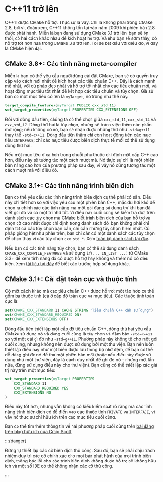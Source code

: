 # C++11 trở lên

C++11 được CMake hỗ trợ. Thực sự là vậy. Chỉ là không phải trong CMake 2.8, bởi vì, đoán xem, C++11 không tồn tại vào năm 2009 khi phiên bản 2.8 được phát hành. Miễn là bạn đang sử dụng CMake 3.1 trở lên, bạn sẽ ổn thôi, có hai cách khác nhau để kích hoạt hỗ trợ. Và như bạn sẽ sớm thấy, có hỗ trợ tốt hơn nữa trong CMake 3.8 trở lên. Tôi sẽ bắt đầu với điều đó, vì đây là CMake hiện đại.

## CMake 3.8+: Các tính năng meta-compiler

Miễn là bạn có thể yêu cầu người dùng cài đặt CMake, bạn sẽ có quyền truy cập vào cách mới nhất để kích hoạt các tiêu chuẩn C++. Đây là cách mạnh mẽ nhất, với cú pháp đẹp nhất và hỗ trợ tốt nhất cho các tiêu chuẩn mới, và hoạt động mục tiêu tốt nhất để kết hợp các tiêu chuẩn và tùy chọn. Giả sử bạn có một mục tiêu có tên là `myTarget`, nó trông như thế này:

```cmake
target_compile_features(myTarget PUBLIC cxx_std_11)
set_target_properties(myTarget PROPERTIES CXX_EXTENSIONS OFF)
```

Đối với dòng đầu tiên, chúng ta có thể chọn giữa `cxx_std_11`, `cxx_std_14` và `cxx_std_17`. Dòng thứ hai là tùy chọn, nhưng sẽ tránh việc thêm các phần mở rộng; nếu không có nó, bạn sẽ nhận được những thứ như `-std=g++11` thay thế `-std=c++11`. Dòng đầu tiên thậm chí còn hoạt động trên các mục tiêu `INTERFACE`; chỉ các mục tiêu được biên dịch thực tế mới có thể sử dụng dòng thứ hai.

Nếu một mục tiêu ở xa hơn trong chuỗi phụ thuộc chỉ định một cấp C++ cao hơn, điều này sẽ tương tác một cách mượt mà. Nó thực sự chỉ là một phiên bản nâng cao hơn của phương pháp sau đây, vì vậy nó cũng tương tác một cách mượt mà với điều đó.

## CMake 3.1+: Các tính năng trình biên dịch

Bạn có thể yêu cầu các tính năng trình biên dịch cụ thể phải có sẵn. Điều này chi tiết hơn so với việc yêu cầu một phiên bản C++, mặc dù hơi khó để chọn ra chính xác các tính năng mà một gói đang sử dụng trừ khi bạn đã viết gói đó và có một trí nhớ tốt. Vì điều này cuối cùng sẽ kiểm tra dựa trên danh sách các tùy chọn mà CMake biết trình biên dịch của bạn hỗ trợ và chọn cờ cao nhất được chỉ định trong danh sách đó, bạn không phải chỉ định tất cả các tùy chọn bạn cần, chỉ cần những tùy chọn hiếm nhất. Cú pháp giống hệt như phần trên, bạn chỉ cần có một danh sách các tùy chọn để chọn thay vì các tùy chọn `cxx_std_*`. Xem [toàn bộ danh sách tại đây](https://cmake.org/cmake/help/latest/prop_gbl/CMAKE_CXX_KNOWN_FEATURES.html).

Nếu bạn có các tính năng tùy chọn, bạn có thể sử dụng danh sách `CMAKE_CXX_COMPILE_FEATURES` và sử dụng `if(... IN_LIST ...)` từ CMake 3.3+ để xem tính năng đó có được hỗ trợ hay không và thêm nó có điều kiện. Xem [tài liệu tại đây](https://cmake.org/cmake/help/latest/manual/cmake-compile-features.7.html) để biết các trường hợp sử dụng khác.

## CMake 3.1+: Cài đặt toàn cục và thuộc tính

Có một cách khác mà các tiêu chuẩn C++ được hỗ trợ; một tập hợp cụ thể gồm ba thuộc tính (cả ở cấp độ toàn cục và mục tiêu). Các thuộc tính toàn cục là:

```cmake
set(CMAKE_CXX_STANDARD 11 CACHE STRING "Tiêu chuẩn C++ cần sử dụng")
set(CMAKE_CXX_STANDARD_REQUIRED ON)
set(CMAKE_CXX_EXTENSIONS OFF)
```

Dòng đầu tiên thiết lập một cấp độ tiêu chuẩn C++, dòng thứ hai yêu cầu CMake sử dụng nó và dòng cuối cùng là tùy chọn và đảm bảo `-std=c++11` so với một cái gì đó như `-std=g++11`. Phương pháp này không tệ cho một gói cuối cùng, nhưng không nên được sử dụng bởi một thư viện. Bạn nên luôn thiết lập điều này như một biến được lưu trong bộ nhớ đệm, để bạn có thể dễ dàng ghi đè nó để thử một phiên bản mới (hoặc nếu điều này được sử dụng như một thư viện, đây là cách duy nhất để ghi đè nó - nhưng một lần nữa, đừng sử dụng điều này cho thư viện). Bạn cũng có thể thiết lập các giá trị này trên một mục tiêu:

```cmake
set_target_properties(myTarget PROPERTIES
    CXX_STANDARD 11
    CXX_STANDARD_REQUIRED YES
    CXX_EXTENSIONS NO
)
```

Điều này tốt hơn, nhưng vẫn không có kiểu kiểm soát rõ ràng mà các tính năng trình biên dịch có để điền vào các thuộc tính `PRIVATE` và `INTERFACE`, vì vậy nó thực sự chỉ hữu ích trên các mục tiêu cuối cùng.

Bạn có thể tìm thêm thông tin về hai phương pháp cuối cùng trên [bài đăng trên blog hữu ích của Craig Scott][crascit].

:::{danger}

Đừng tự thiết lập các cờ biên dịch thủ công. Sau đó, bạn sẽ phải chịu trách nhiệm duy trì các cờ chính xác cho mọi bản phát hành của mọi trình biên dịch, thông báo lỗi cho các trình biên dịch không được hỗ trợ sẽ không hữu ích và một số IDE có thể không nhận các cờ thủ công.

:::

[crascit]: https://crascit.com/2015/03/28/enabling-cxx11-in-cmake/
